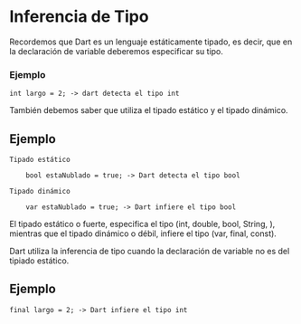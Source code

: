 # Inferencia de Tipo

Recordemos que Dart es un lenguaje estáticamente tipado, es decir, que en la declaración de variable deberemos especificar su tipo.

### Ejemplo

    int largo = 2; -> dart detecta el tipo int

También debemos saber que utiliza el tipado estático y el tipado dinámico.

## Ejemplo ##

    Tipado estático

        bool estaNublado = true; -> Dart detecta el tipo bool

    Tipado dinámico

        var estaNublado = true; -> Dart infiere el tipo bool

El tipado estático o fuerte, especifica el tipo (int, double, bool, String, ), mientras que el tipado dinámico o débil, infiere el tipo (var, final, const).

Dart utiliza la inferencia de tipo cuando la declaración de variable no es del tipiado estático.

## Ejemplo ##

    final largo = 2; -> Dart infiere el tipo int



